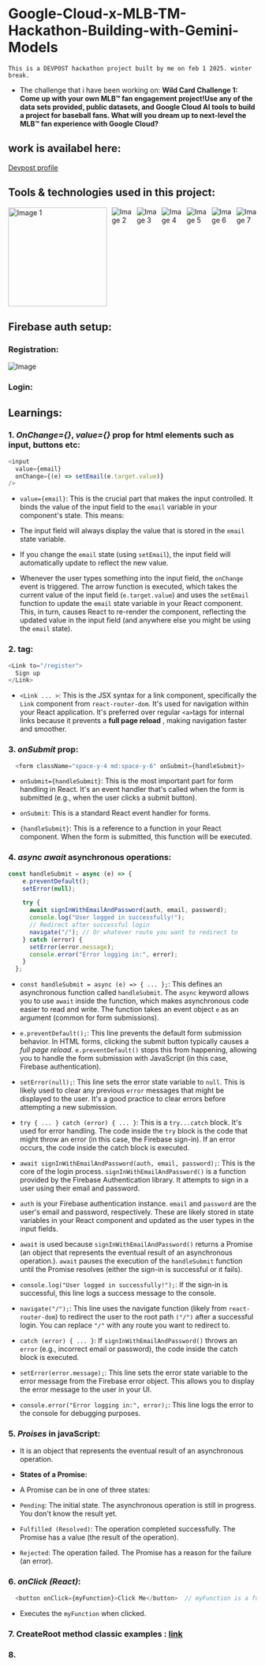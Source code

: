 # Google-Cloud-x-MLB-TM-Hackathon-Building-with-Gemini-Models
``This is a DEVPOST hackathon project built by me on feb 1 2025. winter break.``

- The challenge that i have been working on: **Wild Card Challenge 1: Come up with your own MLB™ fan engagement project!Use any of the data sets provided, public datasets, and Google Cloud AI tools to build a project for baseball fans. What will you dream up to next-level the MLB™ fan experience with Google Cloud?**

## work is availabel here:
[Devpost profile](https://devpost.com/www-patelnayan187?ref_content=user-portfolio&ref_feature=portfolio&ref_medium=global-nav)

## Tools & technologies used in this project:

<div style="display: flex; flex-wrap: nowrap; overflow-x: auto; gap: 10px;">
  <img src="https://github.com/user-attachments/assets/11a76217-be59-45dc-9af2-002e7a4a1133" alt="Image 1" style="max-width: 200px; height: 200px;">
  <img src="https://github.com/user-attachments/assets/8e64bf1e-9a73-4b27-b663-87c22af1e161" alt="Image 2" style="max-width: 200px; height: auto;">
  <img src="https://github.com/user-attachments/assets/f58db321-3855-4d8f-acf1-75a1539002a5" alt="Image 3" style="max-width: 200px; height: auto;">
  <img src="https://github.com/user-attachments/assets/91f30d9b-0ec6-4129-9099-f5bc322a5a70" alt="Image 4" style="max-width: 200px; height: auto;">
  <img src="https://github.com/user-attachments/assets/2ef31bdb-6250-4f23-98a3-709341f3f762" alt="Image 5" style="max-width: 200px; height: auto;">
  <img src="https://github.com/user-attachments/assets/76f7b85d-c6a3-4332-bfbf-395dbf4422be" alt="Image 6" style="max-width: 200px; height: auto;">
  <img src="https://github.com/user-attachments/assets/ce15c17b-650b-4e10-9c78-b5129eae3b4b" alt="Image 7" style="max-width: 200px; height: auto;">
  <img src="https://github.com/user-attachments/assets/93d92dc4-6649-468d-a62f-4ea49874164d" alt="Image 8" style="max-width: 200px; height: auto;">
</div>

## Firebase auth setup:
### Registration:

![Image](https://github.com/user-attachments/assets/203ce778-8ab4-4de5-9bf8-3d2ca16a1b6d)

### Login: 


## Learnings:

### 1. *OnChange={}*, *value={}* prop for html elements such as input, buttons etc: 

```javaScript 
<input
  value={email}
  onChange={(e) => setEmail(e.target.value)}
/>
```
- `value={email}`: This is the crucial part that makes the input controlled.  It binds the value of the input field to the `email` variable in your component's state.  This means:
- The input field will always display the value that is stored in the `email` state variable.
- If you change the `email` state (using `setEmail`), the input field will automatically update to reflect the new value.

- Whenever the user types something into the input field, the `onChange` event is triggered.  The arrow function is executed, which takes the current value of the input field (`e.target.value`) and uses the `setEmail` function to update the `email` state variable in your React component.  This, in turn, causes React to re-render the component, reflecting the updated value in the input field (and anywhere else you might be using the `email` state).

### 2. *<Link/>* tag: 

```javaScript
<Link to="/register">
  Sign up
</Link>
```

- `<Link ... >`: This is the JSX syntax for a link component, specifically the `Link` component from `react-router-dom`.  It's used for navigation within your React application.  It's preferred over regular `<a>`tags for internal links because it prevents a **full page reload** , making navigation faster and smoother.

### 3. *onSubmit* prop:

```javaScript
  <form className="space-y-4 md:space-y-6" onSubmit={handleSubmit}>
```

- `onSubmit={handleSubmit}`: This is the most important part for form handling in React.  It's an event handler that's called when the form is submitted (e.g., when the user clicks a submit button).

- `onSubmit`: This is a standard React event handler for forms.

- `{handleSubmit}`: This is a reference to a function in your React component.  When the form is submitted, this function will be executed.

### 4. *async await* asynchronous operations: 

```javaScript
const handleSubmit = async (e) => {
    e.preventDefault();
    setError(null);

    try {
      await signInWithEmailAndPassword(auth, email, password);
      console.log("User logged in successfully!");
      // Redirect after successful login
      navigate("/"); // Or whatever route you want to redirect to
    } catch (error) {
      setError(error.message);
      console.error("Error logging in:", error);
    }
  };
```

- `const handleSubmit = async (e) => { ... };`: This defines an asynchronous function called `handleSubmit`. The `async` keyword allows you to use `await` inside the function, which makes asynchronous code easier to read and write. The function takes an event object `e` as an argument (common for form submissions).

- `e.preventDefault();`: This line prevents the default form submission behavior.  In HTML forms, clicking the submit button typically causes a *full page reload*.  `e.preventDefault()` stops this from happening, allowing you to handle the form submission with JavaScript (in this case, Firebase authentication).

- `setError(null);`: This line sets the error state variable to `null`.  This is likely used to clear any previous `error` messages that might be displayed to the user.  It's a good practice to clear errors before attempting a new submission.

- `try { ... } catch (error) { ... }`: This is a `try...catch` block.  It's used for error handling.  The code inside the `try` block is the code that might throw an error (in this case, the Firebase sign-in).  If an error occurs, the code inside the catch block is executed.

- `await signInWithEmailAndPassword(auth, email, password);`: This is the core of the login process.
`signInWithEmailAndPassword()` is a function provided by the Firebase Authentication library. It attempts to sign in a user using their email and password.

- `auth` is your Firebase authentication instance. `email` and `password` are the user's email and password, respectively. These are likely stored in state variables in your React component and updated as the user types in the input fields.

- `await` is used because `signInWithEmailAndPassword()` returns a Promise (an object that represents the eventual result of an asynchronous operation.). `await` pauses the execution of the `handleSubmit` function until the Promise resolves (either the sign-in is successful or it fails).

- `console.log("User logged in successfully!");`: If the sign-in is successful, this line logs a success message to the console.

- `navigate("/");`: This line uses the navigate function (likely from `react-router-dom`) to redirect the user to the root path `("/")` after a successful login.  You can replace `"/"` with any route you want to redirect to.

- `catch (error) { ... }`: If `signInWithEmailAndPassword()` throws an `error` (e.g., incorrect email or password), the code inside the catch block is executed.

- `setError(error.message);`: This line sets the error state variable to the error message from the Firebase error object.  This allows you to display the error message to the user in your UI.

- `console.error("Error logging in:", error);`: This line logs the error to the console for debugging purposes.

### 5. *Proises* in javaScript:

- It is an object that represents the eventual result of an asynchronous operation.

- **States of a Promise:**

- A Promise can be in one of three states:

- `Pending`: The initial state.  The asynchronous operation is still in progress.  You don't know the result yet.

- `Fulfilled (Resolved)`: The operation completed successfully.  The Promise has a value (the result of the operation).

- `Rejected`: The operation failed.  The Promise has a reason for the failure (an error).

### 6. *onClick (React)*:

```javaScript
  <button onClick={myFunction}>Click Me</button>  // myFunction is a function
```

- Executes the `myFunction` when clicked.

### 7. CreateRoot method classic examples : [link](https://react.dev/reference/react-dom/client/createRoot#usage)

### 8. 